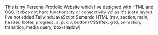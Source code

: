 This is my Personal Protfolio Website which I've designed with HTML and CSS. It does not have functionality or connectivity yet as it's just a layout.
I've not added Tailwind/JavaScript
Semantic HTML (nav, section, main, header, footer, progress, a, p, div, button)
CSS(flex, grid, animation, transition, media query, box-shadow)